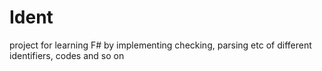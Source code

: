 # Ident

project for learning F# by implementing checking, parsing etc of different identifiers, codes and so on

